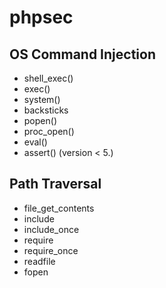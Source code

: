 # phpsec
## OS Command Injection
* shell_exec()
* exec()
* system()
* backsticks
* popen()
* proc_open()
* eval()
* assert() (version < 5.)
## Path Traversal
* file_get_contents
* include
* include_once
* require
* require_once
* readfile
* fopen




